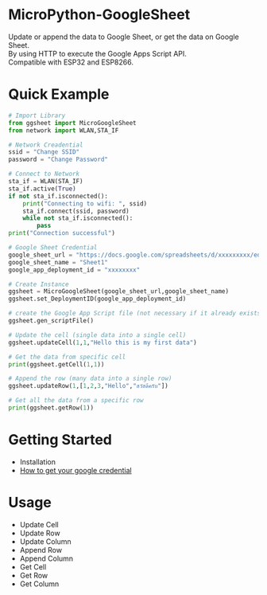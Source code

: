 # MicroPython-GoogleSheet
Update or append the data to Google Sheet, or get the data on Google Sheet.  
By using HTTP to execute the Google Apps Script API.  
Compatible with ESP32 and ESP8266.

# Quick Example 
```python
# Import Library 
from ggsheet import MicroGoogleSheet
from network import WLAN,STA_IF

# Network Creadential 
ssid = "Change SSID"    
password = "Change Password"

# Connect to Network
sta_if = WLAN(STA_IF)
sta_if.active(True)
if not sta_if.isconnected():
    print("Connecting to wifi: ", ssid)
    sta_if.connect(ssid, password)
    while not sta_if.isconnected():
        pass
print("Connection successful")

# Google Sheet Credential 
google_sheet_url = "https://docs.google.com/spreadsheets/d/xxxxxxxxx/edit#gid=0"
google_sheet_name = "Sheet1"
google_app_deployment_id = "xxxxxxxx"

# Create Instance 
ggsheet = MicroGoogleSheet(google_sheet_url,google_sheet_name)
ggsheet.set_DeploymentID(google_app_deployment_id)

# create the Google App Script file (not necessary if it already exists).
ggsheet.gen_scriptFile()

# Update the cell (single data into a single cell)
ggsheet.updateCell(1,1,"Hello this is my first data")

# Get the data from specific cell 
print(ggsheet.getCell(1,1))

# Append the row (many data into a single row)
ggsheet.updateRow(1,[1,2,3,"Hello","สวัสดีครับ"])

# Get all the data from a specific row
print(ggsheet.getRow(1))
```

# Getting Started
- Installation
- [How to get your google credential](https://github.com/PerfecXX/MicroPython-GoogleSheet/blob/main/doc/md/get_google_credential.md)

# Usage
- Update Cell
- Update Row
- Update Column
- Append Row
- Append Column
- Get Cell
- Get Row
- Get Column
